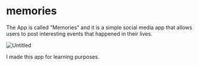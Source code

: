 # memories
The App is called "Memories" and it is a simple social media app that allows users to post interesting events that happened in their lives.

![Untitled](https://user-images.githubusercontent.com/41201838/125203111-b551b480-e294-11eb-8842-12f0951f5d01.png)

I made this app for learning purposes.
